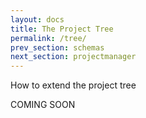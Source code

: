 ```yaml
---
layout: docs
title: The Project Tree
permalink: /tree/
prev_section: schemas
next_section: projectmanager
---
```


How to extend the project tree

COMING SOON
